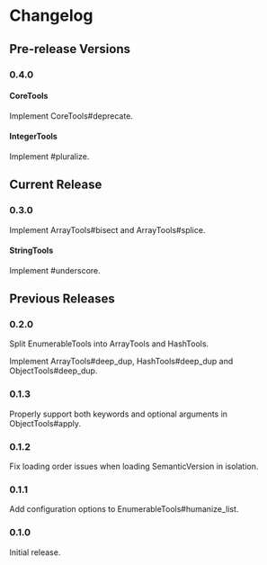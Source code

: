# Changelog

## Pre-release Versions

### 0.4.0

#### CoreTools

Implement CoreTools#deprecate.

#### IntegerTools

Implement #pluralize.

## Current Release

### 0.3.0

Implement ArrayTools#bisect and ArrayTools#splice.

#### StringTools

Implement #underscore.

## Previous Releases

### 0.2.0

Split EnumerableTools into ArrayTools and HashTools.

Implement ArrayTools#deep_dup, HashTools#deep_dup and ObjectTools#deep_dup.

### 0.1.3

Properly support both keywords and optional arguments in ObjectTools#apply.

### 0.1.2

Fix loading order issues when loading SemanticVersion in isolation.

### 0.1.1

Add configuration options to EnumerableTools#humanize_list.

### 0.1.0

Initial release.
